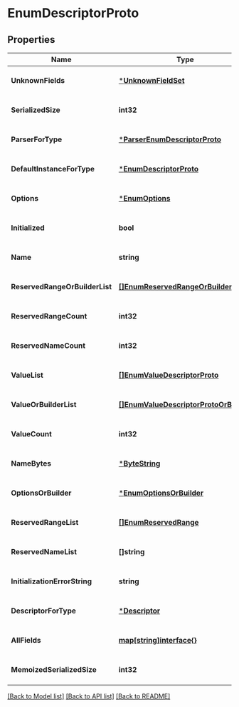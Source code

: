 # EnumDescriptorProto

## Properties
Name | Type | Description | Notes
------------ | ------------- | ------------- | -------------
**UnknownFields** | [***UnknownFieldSet**](UnknownFieldSet.md) |  | [optional] [default to null]
**SerializedSize** | **int32** |  | [optional] [default to null]
**ParserForType** | [***ParserEnumDescriptorProto**](ParserEnumDescriptorProto.md) |  | [optional] [default to null]
**DefaultInstanceForType** | [***EnumDescriptorProto**](EnumDescriptorProto.md) |  | [optional] [default to null]
**Options** | [***EnumOptions**](EnumOptions.md) |  | [optional] [default to null]
**Initialized** | **bool** |  | [optional] [default to null]
**Name** | **string** |  | [optional] [default to null]
**ReservedRangeOrBuilderList** | [**[]EnumReservedRangeOrBuilder**](EnumReservedRangeOrBuilder.md) |  | [optional] [default to null]
**ReservedRangeCount** | **int32** |  | [optional] [default to null]
**ReservedNameCount** | **int32** |  | [optional] [default to null]
**ValueList** | [**[]EnumValueDescriptorProto**](EnumValueDescriptorProto.md) |  | [optional] [default to null]
**ValueOrBuilderList** | [**[]EnumValueDescriptorProtoOrBuilder**](EnumValueDescriptorProtoOrBuilder.md) |  | [optional] [default to null]
**ValueCount** | **int32** |  | [optional] [default to null]
**NameBytes** | [***ByteString**](ByteString.md) |  | [optional] [default to null]
**OptionsOrBuilder** | [***EnumOptionsOrBuilder**](EnumOptionsOrBuilder.md) |  | [optional] [default to null]
**ReservedRangeList** | [**[]EnumReservedRange**](EnumReservedRange.md) |  | [optional] [default to null]
**ReservedNameList** | **[]string** |  | [optional] [default to null]
**InitializationErrorString** | **string** |  | [optional] [default to null]
**DescriptorForType** | [***Descriptor**](Descriptor.md) |  | [optional] [default to null]
**AllFields** | [**map[string]interface{}**](interface{}.md) |  | [optional] [default to null]
**MemoizedSerializedSize** | **int32** |  | [optional] [default to null]

[[Back to Model list]](../README.md#documentation-for-models) [[Back to API list]](../README.md#documentation-for-api-endpoints) [[Back to README]](../README.md)

